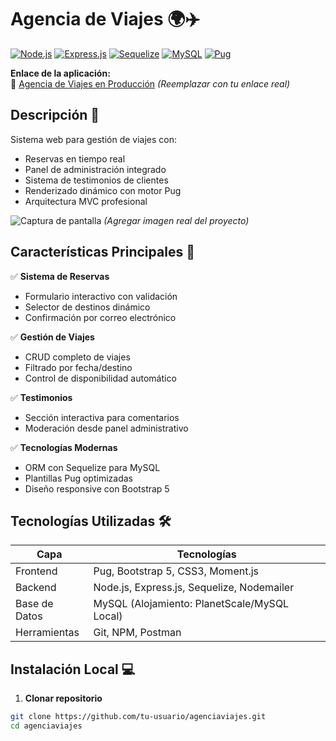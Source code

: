# Agencia de Viajes 🌍✈️

[![Node.js](https://img.shields.io/badge/Node.js-18.x-green)](https://nodejs.org/)
[![Express.js](https://img.shields.io/badge/Express.js-4.x-lightgrey)](https://expressjs.com/)
[![Sequelize](https://img.shields.io/badge/Sequelize-6.x-blue)](https://sequelize.org/)
[![MySQL](https://img.shields.io/badge/MySQL-8.x-orange)](https://www.mysql.com/)
[![Pug](https://img.shields.io/badge/Pug-3.x-yellowgreen)](https://pugjs.org/)

**Enlace de la aplicación:**  
🚀 [Agencia de Viajes en Producción](https://tu-dominio.com) *(Reemplazar con tu enlace real)*

## Descripción 📖  
Sistema web para gestión de viajes con:
- Reservas en tiempo real  
- Panel de administración integrado  
- Sistema de testimonios de clientes  
- Renderizado dinámico con motor Pug  
- Arquitectura MVC profesional  

![Captura de pantalla](https://via.placeholder.com/800x400) *(Agregar imagen real del proyecto)*

## Características Principales 🚀  
✅ **Sistema de Reservas**  
- Formulario interactivo con validación  
- Selector de destinos dinámico  
- Confirmación por correo electrónico  

✅ **Gestión de Viajes**  
- CRUD completo de viajes  
- Filtrado por fecha/destino  
- Control de disponibilidad automático  

✅ **Testimonios**  
- Sección interactiva para comentarios  
- Moderación desde panel administrativo  

✅ **Tecnologías Modernas**  
- ORM con Sequelize para MySQL  
- Plantillas Pug optimizadas  
- Diseño responsive con Bootstrap 5  

## Tecnologías Utilizadas 🛠️  
| Capa        | Tecnologías                                                                 |
|-------------|-----------------------------------------------------------------------------|
| Frontend    | Pug, Bootstrap 5, CSS3, Moment.js                                          |
| Backend     | Node.js, Express.js, Sequelize, Nodemailer                                 |
| Base de Datos| MySQL (Alojamiento: PlanetScale/MySQL Local)                               |
| Herramientas| Git, NPM, Postman                                                          |

## Instalación Local 💻  

1. **Clonar repositorio**  
```bash
git clone https://github.com/tu-usuario/agenciaviajes.git
cd agenciaviajes

